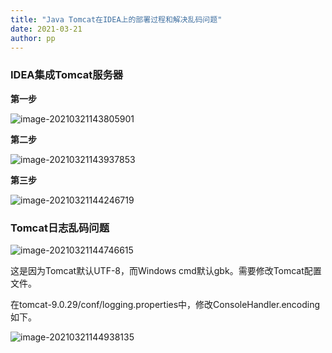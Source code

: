 ```yaml
---
title: "Java Tomcat在IDEA上的部署过程和解决乱码问题"
date: 2021-03-21
author: pp
---
```


### IDEA集成Tomcat服务器

**第一步**

![image-20210321143805901](C:\Users\98714\Desktop\博客peechoo\peechoo.github.io\_posts\2021-03-21-ljp-java-tomcat-idea-deploy.assets\image-20210321143805901.png)

**第二步**

![image-20210321143937853](C:\Users\98714\Desktop\博客peechoo\peechoo.github.io\_posts\2021-03-21-ljp-java-tomcat-idea-deploy.assets\image-20210321143937853.png)

**第三步**

![image-20210321144246719](C:\Users\98714\Desktop\博客peechoo\peechoo.github.io\_posts\2021-03-21-ljp-java-tomcat-idea-deploy.assets\image-20210321144246719.png)



### Tomcat日志乱码问题

![image-20210321144746615](C:\Users\98714\Desktop\博客peechoo\peechoo.github.io\_posts\2021-03-21-ljp-java-tomcat-idea-deploy.assets\image-20210321144746615.png)

这是因为Tomcat默认UTF-8，而Windows cmd默认gbk。需要修改Tomcat配置文件。

在tomcat-9.0.29/conf/logging.properties中，修改ConsoleHandler.encoding如下。

![image-20210321144938135](C:\Users\98714\Desktop\博客peechoo\peechoo.github.io\_posts\2021-03-21-ljp-java-tomcat-idea-deploy.assets\image-20210321144938135.png)

